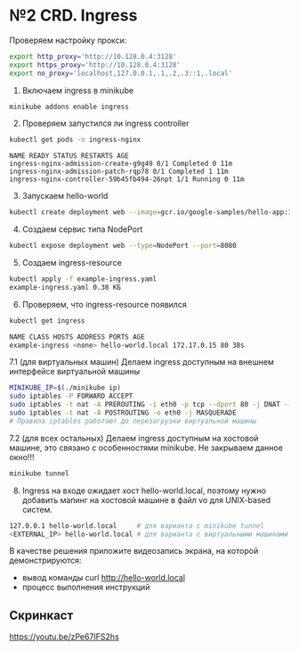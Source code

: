 # №2 CRD. Ingress

Проверяем настройку прокси:
```sh
export http_proxy='http://10.128.0.4:3128'
export https_proxy='http://10.128.0.4:3128'
export no_proxy='localhost,127.0.0.1,.1,.2,.3::1,.local'
```

1. Включаем ingress в minikube
```sh
minikube addons enable ingress
```

2. Проверяем запустился ли ingress controller
```sh
kubectl get pods -n ingress-nginx
```

```
NAME READY STATUS RESTARTS AGE
ingress-nginx-admission-create-g9g49 0/1 Completed 0 11m
ingress-nginx-admission-patch-rqp78 0/1 Completed 1 11m
ingress-nginx-controller-59b45fb494-26npt 1/1 Running 0 11m
```

3. Запускаем hello-world
```sh
kubectl create deployment web --image=gcr.io/google-samples/hello-app:1.0
```

4. Создаем сервис типа NodePort
```sh
kubectl expose deployment web --type=NodePort --port=8080
```

5. Создаем ingress-resource
```sh
kubectl apply -f example-ingress.yaml
example-ingress.yaml 0.38 КБ
```

6. Проверяем, что ingress-resource появился
```sh
kubectl get ingress

NAME CLASS HOSTS ADDRESS PORTS AGE
example-ingress <none> hello-world.local 172.17.0.15 80 38s
```

7.1 (для виртуальных машин) Делаем ingress доступным на внешнем интерфейсе виртуальной машины
```sh
MINIKUBE_IP=$(./minikube ip)
sudo iptables -P FORWARD ACCEPT
sudo iptables -t nat -A PREROUTING -i eth0 -p tcp --dport 80 -j DNAT --to-destination $(echo $MINIKUBE_IP):80
sudo iptables -t nat -A POSTROUTING -o eth0 -j MASQUERADE
# Правила iptables работают до перезагрузки виртуальной машины
```


7.2 (для всех остальных) Делаем ingress доступным на хостовой машине, это связано с особенностями minikube. Не закрываем данное окно!!!
```sh
minikube tunnel
```

8. Ingress на входе ожидает хост hello-world.local, поэтому нужно добавить мапинг на хостовой машине в файл vo для UNIX-based систем.
```sh
127.0.0.1 hello-world.local     # для варианта с minikube tunnel
<EXTERNAL_IP> hello-world.local # для варианта с виртуальными машинами
```

В качестве решения приложите видеозапись экрана, на которой демонстрируются:

* вывод команды curl http://hello-world.local
* процесс выполнения инструкций


## Скринкаст

https://youtu.be/zPe67IFS2hs